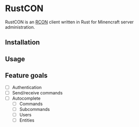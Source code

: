 # RustCON
RustCON is an [RCON](https://developer.valvesoftware.com/wiki/Source_RCON_Protocol) client written in Rust for Minencraft server administration.

## Installation

## Usage

## Feature goals
- [ ] Authentication
- [ ] Send/receive commands
- [ ] Autocomplete
  - [ ] Commands
  - [ ] Subcommands
  - [ ] Users
  - [ ] Entities

